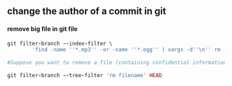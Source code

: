 ## change the author of a commit in git




#### remove big file in git file

```ruby
git filter-branch --index-filter \   
        'find -name ''*.mp3'' -or -name ''*.ogg'' | xargs -d''\n'' rm -f'  
  
#Suppose you want to remove a file (containing confidential information or copyright violation) from all commits:  
  
git filter-branch --tree-filter 'rm filename' HEAD  
```
